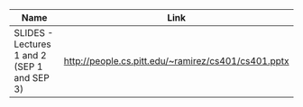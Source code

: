 | Name | Link |
| ---- | ---- |
| SLIDES - Lectures 1 and 2 (SEP 1 and SEP 3) | http://people.cs.pitt.edu/~ramirez/cs401/cs401.pptx |